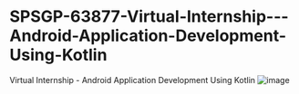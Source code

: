 # SPSGP-63877-Virtual-Internship---Android-Application-Development-Using-Kotlin
Virtual Internship - Android Application Development Using Kotlin
![image](https://user-images.githubusercontent.com/39452651/192156536-dfdb5552-f9d6-492f-9680-39a06f61a25c.png)

